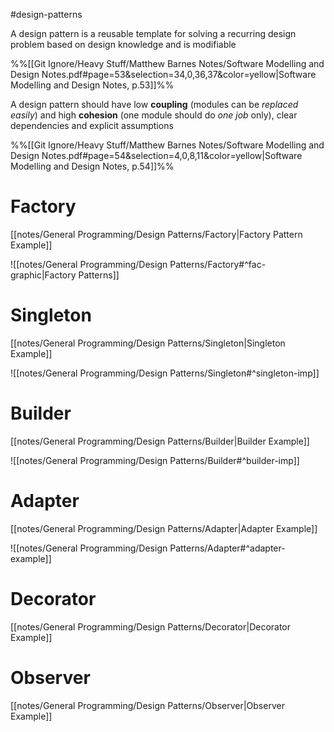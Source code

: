 #design-patterns 

A design pattern is a reusable template for solving a recurring design problem based on design knowledge and is modifiable

%%[[Git Ignore/Heavy Stuff/Matthew Barnes Notes/Software Modelling and Design Notes.pdf#page=53&selection=34,0,36,37&color=yellow|Software Modelling and Design Notes, p.53]]%%

A design pattern should have low **coupling** (modules can be *replaced easily*) and high **cohesion** (one module should do *one job* only), clear dependencies and explicit assumptions

%%[[Git Ignore/Heavy Stuff/Matthew Barnes Notes/Software Modelling and Design Notes.pdf#page=54&selection=4,0,8,11&color=yellow|Software Modelling and Design Notes, p.54]]%%

# Factory

[[notes/General Programming/Design Patterns/Factory|Factory Pattern Example]]

![[notes/General Programming/Design Patterns/Factory#^fac-graphic|Factory Patterns]]

# Singleton

[[notes/General Programming/Design Patterns/Singleton|Singleton Example]]

![[notes/General Programming/Design Patterns/Singleton#^singleton-imp]]

# Builder

[[notes/General Programming/Design Patterns/Builder|Builder Example]]

![[notes/General Programming/Design Patterns/Builder#^builder-imp]]

# Adapter

[[notes/General Programming/Design Patterns/Adapter|Adapter Example]]

![[notes/General Programming/Design Patterns/Adapter#^adapter-example]]

# Decorator

[[notes/General Programming/Design Patterns/Decorator|Decorator Example]]

# Observer

[[notes/General Programming/Design Patterns/Observer|Observer Example]]